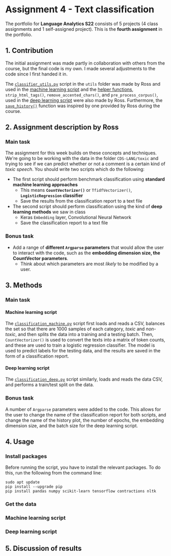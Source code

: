 # Assignment 4 - Text classification
The portfolio for __Language Analytics S22__ consists of 5 projects (4 class assignments and 1 self-assigned project). This is the __fourth assignment__ in the portfolio. 

## 1. Contribution
The initial assignment was made partly in collaboration with others from the course, but the final code is my own. I made several adjustments to the code since I first handed it in.

The [`classifier_utils.py`](https://github.com/agnesbn/LANG_assignment4/blob/main/utils/classifier_utils.py) script in the `utils` folder was made by Ross and used in the [machine learning script](https://github.com/agnesbn/LANG_assignment4/blob/5a222ed9800f66f328997483b57f09ab5d8c17f5/src/classification_machine.py#L13) and the [helper functions](https://github.com/agnesbn/LANG_assignment4/blob/17829f980283aa4cc606ae9ff04e47069a480122/src/classification_deep.py#L119), `strip_html_tags()`, `remove_accented_chars()`, and `pre_process_corpus()`, used in the [deep learning script](https://github.com/agnesbn/LANG_assignment4/blob/main/src/classification_deep.py) were also made by Ross. Furthermore, the [`save_history()`](https://github.com/agnesbn/LANG_assignment4/blob/e7665a2f5aebc731ec1c387a72eb6ddaf1469cc1/src/classification_deep.py#L94) function was inspired by one provided by Ross during the course.

## 2. Assignment description by Ross
### Main task
The assignment for this week builds on these concepts and techniques. We're going to be working with the data in the folder ```CDS-LANG/toxic``` and trying to see if we can predict whether or not a comment is a certain kind of *toxic speech*. You should write two scripts which do the following:

- The first script should perform benchmark classification using __standard machine learning approaches__
  - This means __```CountVectorizer()```__ or ```TfidfVectorizer()```, __```LogisticRegression``` classifier__
  - Save the results from the classification report to a text file
- The second script should perform classification using the kind of __deep learning methods__ we saw in class
  - Keras ```Embedding``` layer, Convolutional Neural Network
  - Save the classification report to a text file 

### Bonus task
- Add a range of __different ```Argparse``` parameters__ that would allow the user to interact with the code, such as the __embedding dimension size, the CountVector parameters__.
  - Think about which parameters are most *likely* to be modified by a user.

## 3. Methods
### Main task
#### Machine learning script
The [`classification_machine.py`](https://github.com/agnesbn/LANG_assignment4/blob/main/src/classification_machine.py) script first loads and reads a CSV, balances the set so that there are 1000 samples of each category, _toxic_ and _non-toxic_, and then splits the data into a training and a testing batch. Then, `CountVectorizer()` is used to convert the texts into a matrix of token counts, and these are used to train a logistic regression classifier. The model is used to predict labels for the testing data, and the results are saved in the form of a classification report.

#### Deep learning script
The [`classification_deep.py`](https://github.com/agnesbn/LANG_assignment4/blob/main/src/classification_deep.py) script similarly, loads and reads the data CSV, and performs a train/test split on the data. 


### Bonus task
A number of `Argparse` parameters were added to the code. This allows for the user to change the name of the classification report for both scripts, and change the name of the history plot, the number of epochs, the embedding dimension size, and the batch size for the deep learning script. 


## 4. Usage
### Install packages
Before running the script, you have to install the relevant packages. To do this, run the following from the command line:
```
sudo apt update
pip install --upgrade pip
pip install pandas numpy scikit-learn tensorflow contractions nltk
```

### Get the data

### Machine learning script

### Deep learning script


## 5. Discussion of results
